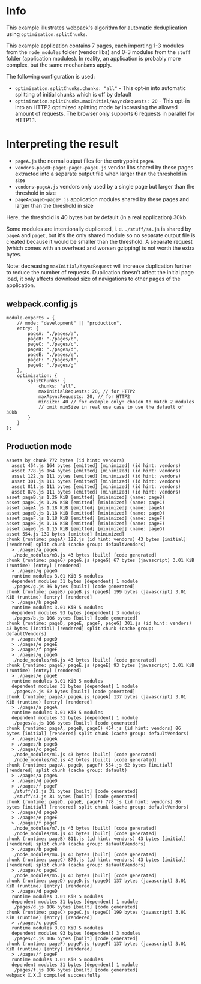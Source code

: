 # Info

This example illustrates webpack's algorithm for automatic deduplication using `optimization.splitChunks`.

This example application contains 7 pages, each importing 1-3 modules from the `node_modules` folder (vendor libs) and 0-3 modules from the `stuff` folder (application modules). In reality, an application is probably more complex, but the same mechanisms apply.

The following configuration is used:

- `optimization.splitChunks.chunks: "all"` - This opt-in into automatic splitting of initial chunks which is off by default
- `optimization.splitChunks.maxInitial/AsyncRequests: 20` - This opt-in into an HTTP2 optimized splitting mode by increasing the allowed amount of requests. The browser only supports 6 requests in parallel for HTTP1.1.

# Interpreting the result

- `pageA.js` the normal output files for the entrypoint `pageA`
- `vendors~pageD~pageE~pageF~pageG.js` vendor libs shared by these pages extracted into a separate output file when larger than the threshold in size
- `vendors~pageA.js` vendors only used by a single page but larger than the threshold in size
- `pageA~pageD~pageF.js` application modules shared by these pages and larger than the threshold in size

Here, the threshold is 40 bytes but by default (in a real application) 30kb.

Some modules are intentionally duplicated, i. e. `./stuff/s4.js` is shared by `pageA` and `pageC`, but it's the only shared module so no separate output file is created because it would be smaller than the threshold. A separate request (which comes with an overhead and worsen gzipping) is not worth the extra bytes.

Note: decreasing `maxInitial/AsyncRequest` will increase duplication further to reduce the number of requests. Duplication doesn't affect the initial page load, it only affects download size of navigations to other pages of the application.

## webpack.config.js

```
module.exports = {
	// mode: "development" || "production",
	entry: {
		pageA: "./pages/a",
		pageB: "./pages/b",
		pageC: "./pages/c",
		pageD: "./pages/d",
		pageE: "./pages/e",
		pageF: "./pages/f",
		pageG: "./pages/g"
	},
	optimization: {
		splitChunks: {
			chunks: "all",
			maxInitialRequests: 20, // for HTTP2
			maxAsyncRequests: 20, // for HTTP2
			minSize: 40 // for example only: chosen to match 2 modules
			// omit minSize in real use case to use the default of 30kb
		}
	}
};
```

## Production mode

```
assets by chunk 772 bytes (id hint: vendors)
  asset 454.js 164 bytes [emitted] [minimized] (id hint: vendors)
  asset 778.js 164 bytes [emitted] [minimized] (id hint: vendors)
  asset 122.js 111 bytes [emitted] [minimized] (id hint: vendors)
  asset 301.js 111 bytes [emitted] [minimized] (id hint: vendors)
  asset 811.js 111 bytes [emitted] [minimized] (id hint: vendors)
  asset 876.js 111 bytes [emitted] [minimized] (id hint: vendors)
asset pageB.js 1.26 KiB [emitted] [minimized] (name: pageB)
asset pageC.js 1.26 KiB [emitted] [minimized] (name: pageC)
asset pageA.js 1.18 KiB [emitted] [minimized] (name: pageA)
asset pageD.js 1.18 KiB [emitted] [minimized] (name: pageD)
asset pageF.js 1.18 KiB [emitted] [minimized] (name: pageF)
asset pageE.js 1.16 KiB [emitted] [minimized] (name: pageE)
asset pageG.js 1.15 KiB [emitted] [minimized] (name: pageG)
asset 554.js 139 bytes [emitted] [minimized]
chunk (runtime: pageA) 122.js (id hint: vendors) 43 bytes [initial] [rendered] split chunk (cache group: defaultVendors)
  > ./pages/a pageA
  ./node_modules/m3.js 43 bytes [built] [code generated]
chunk (runtime: pageG) pageG.js (pageG) 67 bytes (javascript) 3.01 KiB (runtime) [entry] [rendered]
  > ./pages/g pageG
  runtime modules 3.01 KiB 5 modules
  dependent modules 31 bytes [dependent] 1 module
  ./pages/g.js 36 bytes [built] [code generated]
chunk (runtime: pageB) pageB.js (pageB) 199 bytes (javascript) 3.01 KiB (runtime) [entry] [rendered]
  > ./pages/b pageB
  runtime modules 3.01 KiB 5 modules
  dependent modules 93 bytes [dependent] 3 modules
  ./pages/b.js 106 bytes [built] [code generated]
chunk (runtime: pageD, pageE, pageF, pageG) 301.js (id hint: vendors) 43 bytes [initial] [rendered] split chunk (cache group: defaultVendors)
  > ./pages/d pageD
  > ./pages/e pageE
  > ./pages/f pageF
  > ./pages/g pageG
  ./node_modules/m6.js 43 bytes [built] [code generated]
chunk (runtime: pageE) pageE.js (pageE) 93 bytes (javascript) 3.01 KiB (runtime) [entry] [rendered]
  > ./pages/e pageE
  runtime modules 3.01 KiB 5 modules
  dependent modules 31 bytes [dependent] 1 module
  ./pages/e.js 62 bytes [built] [code generated]
chunk (runtime: pageA) pageA.js (pageA) 137 bytes (javascript) 3.01 KiB (runtime) [entry] [rendered]
  > ./pages/a pageA
  runtime modules 3.01 KiB 5 modules
  dependent modules 31 bytes [dependent] 1 module
  ./pages/a.js 106 bytes [built] [code generated]
chunk (runtime: pageA, pageB, pageC) 454.js (id hint: vendors) 86 bytes [initial] [rendered] split chunk (cache group: defaultVendors)
  > ./pages/a pageA
  > ./pages/b pageB
  > ./pages/c pageC
  ./node_modules/m1.js 43 bytes [built] [code generated]
  ./node_modules/m2.js 43 bytes [built] [code generated]
chunk (runtime: pageA, pageD, pageF) 554.js 62 bytes [initial] [rendered] split chunk (cache group: default)
  > ./pages/a pageA
  > ./pages/d pageD
  > ./pages/f pageF
  ./stuff/s2.js 31 bytes [built] [code generated]
  ./stuff/s3.js 31 bytes [built] [code generated]
chunk (runtime: pageD, pageE, pageF) 778.js (id hint: vendors) 86 bytes [initial] [rendered] split chunk (cache group: defaultVendors)
  > ./pages/d pageD
  > ./pages/e pageE
  > ./pages/f pageF
  ./node_modules/m7.js 43 bytes [built] [code generated]
  ./node_modules/m8.js 43 bytes [built] [code generated]
chunk (runtime: pageB) 811.js (id hint: vendors) 43 bytes [initial] [rendered] split chunk (cache group: defaultVendors)
  > ./pages/b pageB
  ./node_modules/m4.js 43 bytes [built] [code generated]
chunk (runtime: pageC) 876.js (id hint: vendors) 43 bytes [initial] [rendered] split chunk (cache group: defaultVendors)
  > ./pages/c pageC
  ./node_modules/m5.js 43 bytes [built] [code generated]
chunk (runtime: pageD) pageD.js (pageD) 137 bytes (javascript) 3.01 KiB (runtime) [entry] [rendered]
  > ./pages/d pageD
  runtime modules 3.01 KiB 5 modules
  dependent modules 31 bytes [dependent] 1 module
  ./pages/d.js 106 bytes [built] [code generated]
chunk (runtime: pageC) pageC.js (pageC) 199 bytes (javascript) 3.01 KiB (runtime) [entry] [rendered]
  > ./pages/c pageC
  runtime modules 3.01 KiB 5 modules
  dependent modules 93 bytes [dependent] 3 modules
  ./pages/c.js 106 bytes [built] [code generated]
chunk (runtime: pageF) pageF.js (pageF) 137 bytes (javascript) 3.01 KiB (runtime) [entry] [rendered]
  > ./pages/f pageF
  runtime modules 3.01 KiB 5 modules
  dependent modules 31 bytes [dependent] 1 module
  ./pages/f.js 106 bytes [built] [code generated]
webpack X.X.X compiled successfully
```
